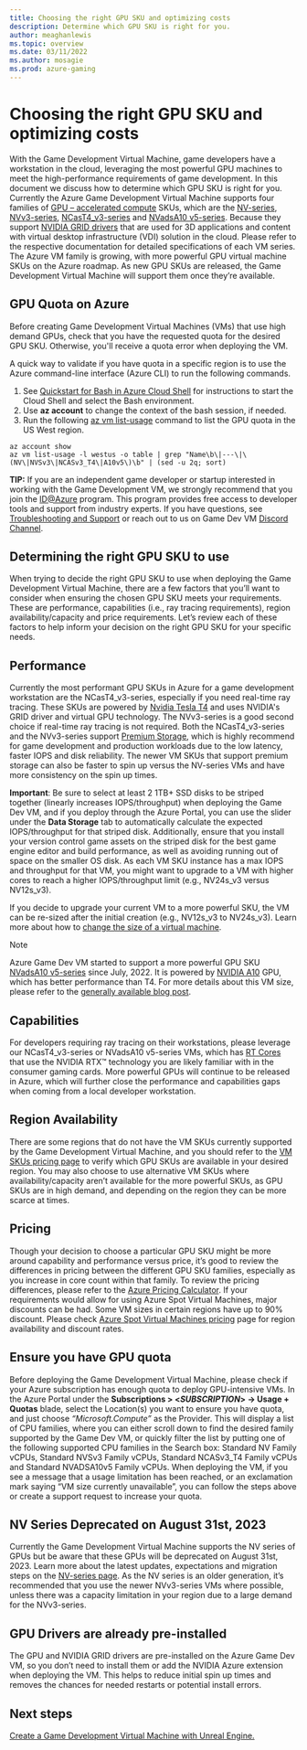 ```yaml
---
title: Choosing the right GPU SKU and optimizing costs
description: Determine which GPU SKU is right for you.
author: meaghanlewis
ms.topic: overview
ms.date: 03/11/2022
ms.author: mosagie
ms.prod: azure-gaming
---
```


# Choosing the right GPU SKU and optimizing costs

With the Game Development Virtual Machine, game developers have a workstation in the cloud, leveraging the most powerful GPU machines to meet the high-performance requirements of game development. In this document we discuss how to determine which GPU SKU is right for you. Currently the Azure Game Development Virtual Machine supports four families of [GPU – accelerated compute](/azure/virtual-machines/sizes-gpu) SKUs, which are the [NV-series](/azure/virtual-machines/nv-series),  [NVv3-series](/azure/virtual-machines/nvv3-series), [NCasT4_v3-series](/azure/virtual-machines/nct4-v3-series) and [NVadsA10 v5-series](/azure/virtual-machines/nva10v5-series). Because they support [NVIDIA GRID drivers](/azure/virtual-machines/windows/n-series-driver-setup#nvidia-grid-drivers) that are used for 3D applications and content with virtual desktop infrastructure (VDI) solution in the cloud. Please refer to the respective documentation for detailed specifications of each VM series. The Azure VM family is growing, with more powerful GPU virtual machine SKUs on the Azure roadmap. As new GPU SKUs are released, the Game Development Virtual Machine will support them once they’re available.

## GPU Quota on Azure

Before creating Game Development Virtual Machines (VMs) that use high demand GPUs, check that you have the requested quota for the desired GPU SKU. Otherwise, you'll receive a quota error when deploying the VM.

A quick way to validate if you have quota in a specific region is to use the Azure command-line interface (Azure CLI) to run the following commands.

1. See [Quickstart for Bash in Azure Cloud Shell](/azure/cloud-shell/quickstart) for instructions to start the Cloud Shell and select the Bash environment.
1. Use **az account** to change the context of the bash session, if needed.
1. Run the following [az vm list-usage](/azure/virtual-machines/linux/cli-manage) command to list the GPU quota in the US West region.

```azurecli-interactive
az account show
az vm list-usage -l westus -o table | grep "Name\b\|---\|\(NV\|NVSv3\|NCASv3_T4\|A10v5\)\b" | (sed -u 2q; sort)
```

**TIP:**
If you are an independent game developer or startup interested in working with the Game Development VM, we strongly recommend that you join the [ID@Azure](https://www.azure.com/id) program. This program provides free access to developer tools and support from industry experts. If you have questions, see [Troubleshooting and Support](/azure/game-dev-virtual-machine/troubleshoot-support) or reach out to us on Game Dev VM [Discord Channel](https://aka.ms/gamedevVMdiscord).

## Determining the right GPU SKU to use

When trying to decide the right GPU SKU to use when deploying the Game Development Virtual Machine, there are a few factors that you’ll want to consider when ensuring the chosen GPU SKU meets your requirements. These are performance, capabilities (i.e., ray tracing requirements), region availability/capacity and price requirements. Let’s review each of these factors to help inform your decision on the right GPU SKU for your specific needs.

## Performance

Currently the most performant GPU SKUs in Azure for a game development workstation are the NCasT4_v3-series, especially if you need real-time ray tracing. These SKUs are powered by [Nvidia Tesla T4](https://www.nvidia.com/en-us/data-center/tesla-t4/) and uses NVIDIA's GRID driver and virtual GPU technology. The NVv3-series is a good second choice if real-time ray tracing is not required. Both the NCasT4_v3-series and the NVv3-series support [Premium Storage](/azure/virtual-machines/premium-storage-performance), which is highly recommend for game development and production workloads due to the low latency, faster IOPS and disk reliability. The newer VM SKUs that support premium storage can also be faster to spin up versus the NV-series VMs and have more consistency on the spin up times.

**Important**: Be sure to select at least 2 1TB+ SSD disks to be striped together (linearly increases IOPS/throughput) when deploying the Game Dev VM, and if you deploy through the Azure Portal, you can use the slider under the **Data Storage** tab to automatically calculate the expected IOPS/throughput for that striped disk. Additionally, ensure that you install your version control game assets on the striped disk for the best game engine editor and build performance, as well as avoiding running out of space on the smaller OS disk. As each VM SKU instance has a max IOPS and throughput for that VM, you might want to upgrade to a VM with higher cores to reach a higher IOPS/throughput limit (e.g., NV24s_v3 versus NV12s_v3).

If you decide to upgrade your current VM to a more powerful SKU, the VM can be re-sized after the initial creation (e.g., NV12s_v3 to NV24s_v3). Learn more about how to [change the size of a virtual machine](/azure/virtual-machines/resize-vm?tabs=portal).

> [!NOTE]
> Azure Game Dev VM started to support a more powerful GPU SKU [NVadsA10 v5-series](/azure/virtual-machines/nva10v5-series) since July, 2022. It is powered by [NVIDIA A10](https://www.nvidia.com/en-us/data-center/products/a10-gpu/) GPU, which has better performance than T4. For more details about this VM size, please refer to the [generally available blog post](https://azure.microsoft.com/blog/choose-the-right-size-for-your-workload-with-nvads-a10-v5-virtual-machines-now-generally-available/).

## Capabilities

For developers requiring ray tracing on their workstations, please leverage our NCasT4_v3-series or NVadsA10 v5-series VMs, which has [RT Cores](https://developer.nvidia.com/rtx/ray-tracing) that use the NVIDIA RTX™ technology you are likely familiar with in the consumer gaming cards. More powerful GPUs will continue to be released in Azure, which will further close the performance and capabilities gaps when coming from a local developer workstation.

## Region Availability

There are some regions that do not have the VM SKUs currently supported by the Game Development Virtual Machine, and you should refer to the [VM SKUs pricing page](https://azure.microsoft.com/pricing/details/virtual-machines/windows/) to verify which GPU SKUs are available in your desired region. You may also choose to use alternative VM SKUs where availability/capacity aren’t available for the more powerful SKUs, as GPU SKUs are in high demand, and depending on the region they can be more scarce at times.

## Pricing

Though your decision to choose a particular GPU SKU might be more around capability and performance versus price, it’s good to review the differences in pricing between the different GPU SKU families, especially as you increase in core count within that family. To review the pricing differences, please refer to the [Azure Pricing Calculator](https://azure.microsoft.com/pricing/calculator/).  If your requirements would allow for using Azure Spot Virtual Machines, major discounts can be had. Some VM sizes in certain regions have up to 90% discount. Please check [Azure Spot Virtual Machines pricing](https://azure.microsoft.com/pricing/spot-advisor/) page for region availability and discount rates.  

## Ensure you have GPU quota

Before deploying the Game Development Virtual Machine, please check if your Azure subscription has enough quota to deploy GPU-intensive VMs. In the Azure Portal under the **Subscriptions > <_SUBSCRIPTION_> -> Usage + Quotas** blade, select the Location(s) you want to ensure you have quota, and just choose _“Microsoft.Compute”_ as the Provider. This will display a list of CPU families, where you can either scroll down to find the desired family supported by the Game Dev VM, or quickly filter the list by putting one of the following supported CPU families in the Search box: Standard NV Family vCPUs, Standard NVSv3 Family vCPUs, Standard NCASv3_T4 Family vCPUs and Standard NVADSA10v5 Family vCPUs. When deploying the VM, if you see a message that a usage limitation has been reached, or an exclamation mark saying “VM size currently unavailable”, you can follow the steps above or create a support request to increase your quota.  

## NV Series Deprecated on August 31st, 2023

Currently the Game Development Virtual Machine supports the NV series of GPUs but be aware that these GPUs will be deprecated on August 31st, 2023. Learn more about the latest updates, expectations and migration steps on the [NV-series page](/azure/virtual-machines/nv-series). As the NV series is an older generation, it’s recommended that you use the newer NVv3-series VMs where possible, unless there was a capacity limitation in your region due to a large demand for the NVv3-series.  

## GPU Drivers are already pre-installed

The GPU and NVIDIA GRID drivers are pre-installed on the Azure Game Dev VM, so you don’t need to install them or add the NVIDIA Azure extension when deploying the VM. This helps to reduce initial spin up times and removes the chances for needed restarts or potential install errors.

## Next steps

[Create a Game Development Virtual Machine with Unreal Engine.](./create-game-development-vm-for-unreal.md)
